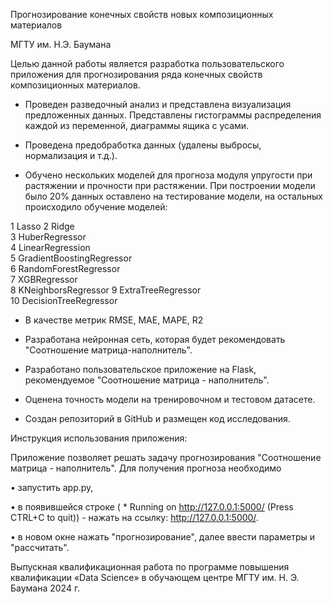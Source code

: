 Прогнозирование конечных свойств новых композиционных материалов

МГТУ им. Н.Э. Баумана

Целью данной работы является разработка пользовательского приложения для прогнозирования ряда  конечных  свойств  композиционных материалов.

- Проведен разведочный анализ и представлена визуализация предложенных данных. Представлены гистограммы распределения каждой из переменной, диаграммы ящика с усами. 

- Проведена предобработка данных (удалены выбросы, нормализация и т.д.).

- Обучено нескольких моделей для прогноза модуля упругости при растяжении и прочности при растяжении. При построении модели было 20% данных оставлено на тестирование модели, на остальных происходило обучение моделей:

1 Lasso	
2	Ridge	
3	HuberRegressor	
4	LinearRegression	
5	GradientBoostingRegressor	
6	RandomForestRegressor	
7	XGBRegressor	
8	KNeighborsRegressor	
9	ExtraTreeRegressor	
10	DecisionTreeRegressor

- В качестве метрик RMSE, MAE, MAPE, R2

- Разработана нейронная сеть, которая будет рекомендовать "Соотношение матрица-наполнитель".

- Разработано пользовательское приложение на Flask, рекомендуемое "Соотношение матрица - наполнитель".

- Оценена точность модели на тренировочном и тестовом датасете.

- Создан репозиторий в GitHub и размещен код исследования.



Инструкция использования приложения:

Приложение позволяет решать задачу прогнозирования "Соотношение матрица - наполнитель". Для получения прогноза необходимо

 • запустить app.py,

 • в появившейся строке ( * Running on http://127.0.0.1:5000/ (Press CTRL+C to quit)) - нажать на ссылку: http://127.0.0.1:5000/.

 • в новом окне нажать "прогнозирование", далее ввести параметры и "рассчитать".



Выпускная квалификационная работа по программе повышения квалификации «Data Science» в обучающем центре МГТУ им. Н. Э. Баумана 2024 г.

